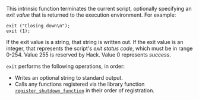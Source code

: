 This intrinsic function terminates the current script, optionally specifying an *exit value* that is returned to the execution environment.  For example:

```Hack
exit ("Closing down\n");
exit (1);
```

If the exit value is a string, that string is written out. If the exit value is an integer, that represents the script's *exit status code*,
which must be in range 0-254. Value 255 is reserved by Hack. Value 0 represents *success*.

`exit` performs the following operations, in order:
-   Writes an optional string to standard output.
-   Calls any functions registered via the library function  [`register_shutdown_function`](http://www.php.net/register_shutdown_function)
in their order of registration.
